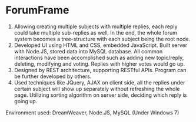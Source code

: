 # ForumFrame

1. Allowing creating multiple subjects with multiple replies, each reply could take multiple sub-replies as well. In the end, the whole forum system becomes a tree-structure with each subject being the root node.
2. Developed UI using HTML and CSS, embedded JavaScript. Built server with Node.JS, stored data into MySQL database. All common interactions have been accomplished such as adding new topic/reply, deleting, modifying and voting. Replies with higher votes would go up.
3. Designed by REST architecture, supporting RESTful APIs. Program can be further developed by others.
4. Used techniques like JQuery, AJAX on client side, all the replies under certain subject will show up separately without refreshing the whole page. Utilizing sorting algorithm on server side, deciding which reply is going up. 
 
Environment used: DreamWeaver, Node.JS, MySQL (Under Windows 7)

